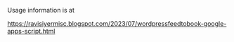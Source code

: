 Usage information is at 

https://ravisiyermisc.blogspot.com/2023/07/wordpressfeedtobook-google-apps-script.html
